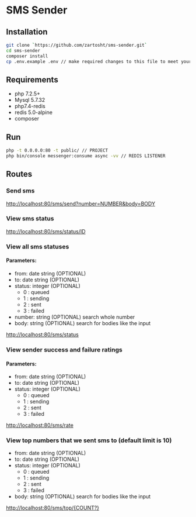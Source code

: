 # SMS Sender

## Installation
```bash
git clone `https://github.com/zartosht/sms-sender.git`
cd sms-sender
composer install
cp .env.example .env // make required changes to this file to meet your system configurations
```

## Requirements

* php 7.2.5+
* Mysql 5.7.32
* php7.4-redis
* redis 5.0-alpine
* composer

## Run
```bash
php -t 0.0.0.0:80 -t public/ // PROJECT
php bin/console messenger:consume async -vv // REDIS LISTENER
```

## Routes

### Send sms

[http://localhost:80/sms/send?number=NUMBER&body=BODY](http://localhost:80/sms/send?number=NUMBER&body=BODY)

### View sms status

[http://localhost:80/sms/status/ID](http://localhost:80/sms/status/ID)

### View all sms statuses

#### Parameters:

* from: date string (OPTIONAL)
* to: date string (OPTIONAL)
* status: integer (OPTIONAL)
    * 0 : queued
    * 1 : sending
    * 2 : sent
    * 3 : failed
* number: string (OPTIONAL) search whole number
* body: string (OPTIONAL) search for bodies like the input

[http://localhost:80/sms/status](http://localhost:80/sms/status)

### View sender success and failure ratings

#### Parameters:

* from: date string (OPTIONAL)
* to: date string (OPTIONAL)
* status: integer (OPTIONAL)
    * 0 : queued
    * 1 : sending
    * 2 : sent
    * 3 : failed

[http://localhost:80/sms/rate](http://localhost:80/sms/rate)

### View top numbers that we sent sms to (default limit is 10)

* from: date string (OPTIONAL)
* to: date string (OPTIONAL)
* status: integer (OPTIONAL)
    * 0 : queued
    * 1 : sending
    * 2 : sent
    * 3 : failed
* body: string (OPTIONAL) search for bodies like the input

[http://localhost:80/sms/top/{COUNT?}](http://localhost:80/sms/top/{COUNT?})